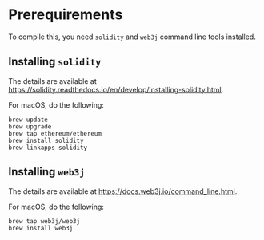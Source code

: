 # Prerequirements

To compile this, you need `solidity` and `web3j` command line tools installed.

## Installing `solidity`

The details are available at <https://solidity.readthedocs.io/en/develop/installing-solidity.html>.

For macOS, do the following:

    brew update
    brew upgrade
    brew tap ethereum/ethereum
    brew install solidity
    brew linkapps solidity

## Installing `web3j`

The details are available at <https://docs.web3j.io/command_line.html>.

For macOS, do the following:

    brew tap web3j/web3j
    brew install web3j

